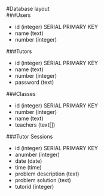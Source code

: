 #Database layout  
###Users  
+ id (integer) SERIAL PRIMARY KEY
+ name (text)
+ number (integer)

###Tutors
+ id (integer) SERIAL PRIMARY KEY
+ name (text)
+ number (integer)
+ password (text)

###Classes  
+ id (integer) SERIAL PRIMARY KEY
+ number (integer)
+ name (text)
+ teachers (text[])

###Tutor Sessions  
+ id (integer) SERIAL PRIMARY KEY
+ anumber (integer)
+ date (date)
+ time (time)
+ problem description (text)
+ problem solution (text)
+ tutorid (integer)